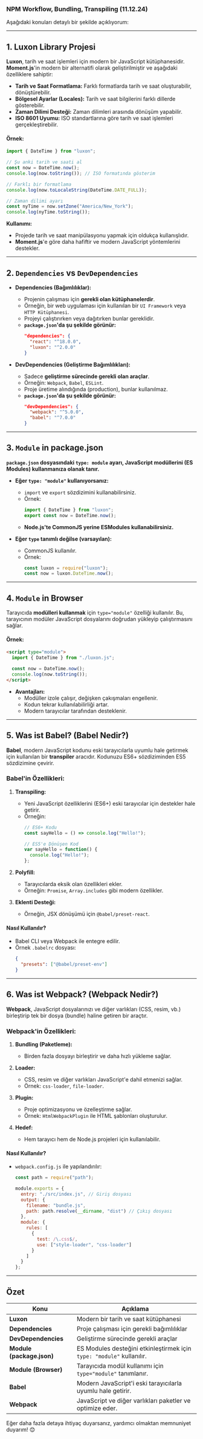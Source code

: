 ### **NPM Workflow, Bundling, Transpiling (11.12.24)**

Aşağıdaki konuları detaylı bir şekilde açıklıyorum:

---

## **1. Luxon Library Projesi**
**Luxon**, tarih ve saat işlemleri için modern bir JavaScript kütüphanesidir. **Moment.js**'in modern bir alternatifi olarak geliştirilmiştir ve aşağıdaki özelliklere sahiptir:

- **Tarih ve Saat Formatlama:** Farklı formatlarda tarih ve saat oluşturabilir, dönüştürebilir.
- **Bölgesel Ayarlar (Locales):** Tarih ve saat bilgilerini farklı dillerde gösterebilir.
- **Zaman Dilimi Desteği:** Zaman dilimleri arasında dönüşüm yapabilir.
- **ISO 8601 Uyumu:** ISO standartlarına göre tarih ve saat işlemleri gerçekleştirebilir.

#### **Örnek:**
```javascript
import { DateTime } from "luxon";

// Şu anki tarih ve saati al
const now = DateTime.now();
console.log(now.toString()); // ISO formatında gösterim

// Farklı bir formatlama
console.log(now.toLocaleString(DateTime.DATE_FULL));

// Zaman dilimi ayarı
const nyTime = now.setZone("America/New_York");
console.log(nyTime.toString());
```

**Kullanımı:** 
- Projede tarih ve saat manipülasyonu yapmak için oldukça kullanışlıdır.
- **Moment.js**'e göre daha hafiftir ve modern JavaScript yöntemlerini destekler.

---

## **2. `Dependencies` vs `DevDependencies`**

- **Dependencies (Bağımlılıklar):**
  - Projenin çalışması için **gerekli olan kütüphanelerdir**.
  - Örneğin, bir web uygulaması için kullanılan bir `UI Framework` veya `HTTP Kütüphanesi`.
  - Projeyi çalıştırırken veya dağıtırken bunlar gereklidir.
  - **`package.json`'da şu şekilde görünür:**
    ```json
    "dependencies": {
      "react": "^18.0.0",
      "luxon": "^2.0.0"
    }
    ```

- **DevDependencies (Geliştirme Bağımlılıkları):**
  - Sadece **geliştirme sürecinde gerekli olan araçlar**.
  - Örneğin: `Webpack`, `Babel`, `ESLint`.
  - Proje üretime alındığında (production), bunlar kullanılmaz.
  - **`package.json`'da şu şekilde görünür:**
    ```json
    "devDependencies": {
      "webpack": "^5.0.0",
      "babel": "^7.0.0"
    }
    ```

---

## **3. `Module` in package.json**

**`package.json` dosyasındaki `type: module` ayarı, JavaScript modüllerini (ES Modules) kullanmanıza olanak tanır.**

- **Eğer `type: "module"` kullanıyorsanız:**
  - `import` ve `export` sözdizimini kullanabilirsiniz.
  - Örnek:
    ```javascript
    import { DateTime } from "luxon";
    export const now = DateTime.now();
    ```
  - **Node.js'te CommonJS yerine ESModules kullanabilirsiniz.**

- **Eğer `type` tanımlı değilse (varsayılan):**
  - CommonJS kullanılır.
  - Örnek:
    ```javascript
    const luxon = require("luxon");
    const now = luxon.DateTime.now();
    ```

---

## **4. `Module` in Browser**

Tarayıcıda **modülleri kullanmak** için `type="module"` özelliği kullanılır. Bu, tarayıcının modüler JavaScript dosyalarını doğrudan yükleyip çalıştırmasını sağlar.

#### **Örnek:**
```html
<script type="module">
  import { DateTime } from "./luxon.js";

  const now = DateTime.now();
  console.log(now.toString());
</script>
```

- **Avantajları:**
  - Modüller izole çalışır, değişken çakışmaları engellenir.
  - Kodun tekrar kullanılabilirliği artar.
  - Modern tarayıcılar tarafından desteklenir.

---

## **5. Was ist Babel? (Babel Nedir?)**

**Babel**, modern JavaScript kodunu eski tarayıcılarla uyumlu hale getirmek için kullanılan bir **transpiler** aracıdır. Kodunuzu ES6+ sözdiziminden ES5 sözdizimine çevirir.

### **Babel'in Özellikleri:**
1. **Transpiling:**
   - Yeni JavaScript özelliklerini (ES6+) eski tarayıcılar için destekler hale getirir.
   - Örneğin:
     ```javascript
     // ES6+ Kodu
     const sayHello = () => console.log("Hello!");

     // ES5'e Dönüşen Kod
     var sayHello = function() {
       console.log("Hello!");
     };
     ```

2. **Polyfill:**
   - Tarayıcılarda eksik olan özellikleri ekler.
   - Örneğin: `Promise`, `Array.includes` gibi modern özellikler.

3. **Eklenti Desteği:**
   - Örneğin, JSX dönüşümü için `@babel/preset-react`.

#### **Nasıl Kullanılır?**
- Babel CLI veya Webpack ile entegre edilir.
- Örnek `.babelrc` dosyası:
  ```json
  {
    "presets": ["@babel/preset-env"]
  }
  ```

---

## **6. Was ist Webpack? (Webpack Nedir?)**

**Webpack**, JavaScript dosyalarınızı ve diğer varlıkları (CSS, resim, vb.) birleştirip tek bir dosya (bundle) haline getiren bir araçtır.

### **Webpack'in Özellikleri:**
1. **Bundling (Paketleme):**
   - Birden fazla dosyayı birleştirir ve daha hızlı yükleme sağlar.

2. **Loader:**
   - CSS, resim ve diğer varlıkları JavaScript'e dahil etmenizi sağlar.
   - Örnek: `css-loader`, `file-loader`.

3. **Plugin:**
   - Proje optimizasyonu ve özelleştirme sağlar.
   - Örnek: `HtmlWebpackPlugin` ile HTML şablonları oluşturulur.

4. **Hedef:**
   - Hem tarayıcı hem de Node.js projeleri için kullanılabilir.

#### **Nasıl Kullanılır?**
- `webpack.config.js` ile yapılandırılır:
  ```javascript
  const path = require("path");

  module.exports = {
    entry: "./src/index.js", // Giriş dosyası
    output: {
      filename: "bundle.js",
      path: path.resolve(__dirname, "dist") // Çıkış dosyası
    },
    module: {
      rules: [
        {
          test: /\.css$/,
          use: ["style-loader", "css-loader"]
        }
      ]
    }
  };
  ```

---

## **Özet**

| Konu                 | Açıklama                                                                 |
|-----------------------|-------------------------------------------------------------------------|
| **Luxon**             | Modern bir tarih ve saat kütüphanesi                                   |
| **Dependencies**      | Proje çalışması için gerekli bağımlılıklar                             |
| **DevDependencies**   | Geliştirme sürecinde gerekli araçlar                                   |
| **Module (package.json)** | ES Modules desteğini etkinleştirmek için `type: "module"` kullanılır. |
| **Module (Browser)**  | Tarayıcıda modül kullanımı için `type="module"` tanımlanır.            |
| **Babel**             | Modern JavaScript'i eski tarayıcılarla uyumlu hale getirir.            |
| **Webpack**           | JavaScript ve diğer varlıkları paketler ve optimize eder.              |

Eğer daha fazla detaya ihtiyaç duyarsanız, yardımcı olmaktan memnuniyet duyarım! 😊